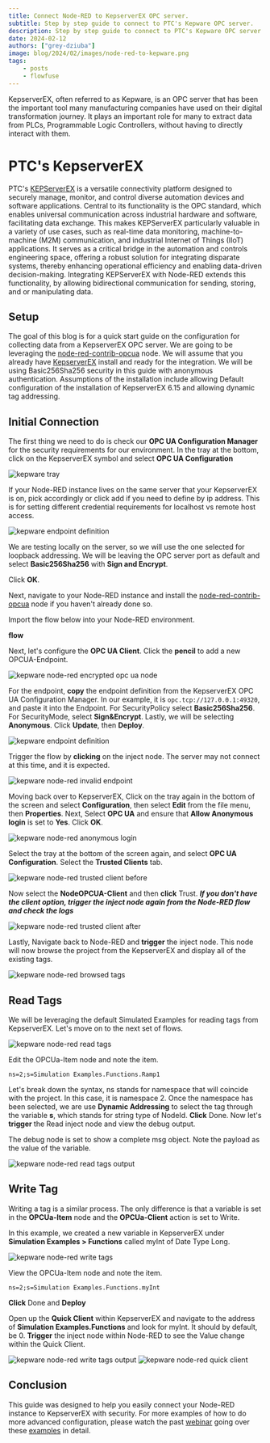 ```yaml
---
title: Connect Node-RED to KepserverEX OPC server.
subtitle: Step by step guide to connect to PTC's Kepware OPC server.
description: Step by step guide to connect to PTC's Kepware OPC server.
date: 2024-02-12
authors: ["grey-dziuba"]
image: blog/2024/02/images/node-red-to-kepware.png
tags:
    - posts
    - flowfuse
---
```


KepserverEX, often referred to as Kepware, is an OPC server that has been the important tool many manufacturing companies have used on their digital transformation journey.  It plays an important role for many to extract data from PLCs, Programmable Logic Controllers, without having to directly interact with them.

<!--more-->

# PTC's KepserverEX

PTC's [KEPServerEX](https://www.ptc.com/en/products/kepware/kepserverex-ppc) is a versatile connectivity platform designed to securely manage, monitor, and control diverse automation devices and software applications. Central to its functionality is the OPC standard, which enables universal communication across industrial hardware and software, facilitating data exchange. This makes KEPServerEX particularly valuable in a variety of use cases, such as real-time data monitoring, machine-to-machine (M2M) communication, and industrial Internet of Things (IIoT) applications. It serves as a critical bridge in the automation and controls engineering space, offering a robust solution for integrating disparate systems, thereby enhancing operational efficiency and enabling data-driven decision-making. Integrating KEPServerEX with Node-RED extends this functionality, by allowing bidirectional communication for sending, storing, and or manipulating data.  

## Setup

The goal of this blog is for a quick start guide on the configuration for collecting data from a KepserverEX OPC server.  We are going to be leveraging the [node-red-contrib-opcua](https://flows.nodered.org/node/node-red-contrib-opcua) node.  We will assume that you already have [KepserverEX](https://www.ptc.com/en/products/kepware/kepserverex-ppc) install and ready for the integration. We will be using Basic256Sha256 security in this guide with anonymous authentication.  Assumptions of the installation include allowing Default configuration of the installation of KepserverEX 6.15 and allowing dynamic tag addressing.

## Initial Connection

The first thing we need to do is check our **OPC UA Configuration Manager** for the security requirements for our environment.  In the tray at the bottom, click on the KepserverEX symbol and select **OPC UA Configuration**

![kepware tray](./images/kepserverex-tray.png)


If your Node-RED instance lives on the same server that your KepserverEX is on, pick accordingly or click add if you need to define by ip address.  This is for setting different credential requirements for localhost vs remote host access.

![kepware endpoint definition](./images/kep-endpoint-definition.png)


We are testing locally on the server, so we will use the one selected for loopback addressing.  We will be leaving the OPC server port as default and select **Basic256Sha256** with **Sign and Encrypt**.

Click **OK**.

Next, navigate to your Node-RED instance and install the [node-red-contrib-opcua](https://flows.nodered.org/node/node-red-contrib-opcua) node if you haven't already done so.  

Import the flow below into your Node-RED environment. 

**flow**

Next, let's configure the **OPC UA Client**.  Click the **pencil** to add a new OPCUA-Endpoint.

![kepware node-red encrypted opc ua node](./images/opcua-endpoint-node-red-encrypted.png)


For the endpoint, **copy** the endpoint definition from the KepserverEX OPC UA Configuration Manager.  In our example, it is ```opc.tcp://127.0.0.1:49320```, and paste it into the Endpoint.  For SecurityPolicy select **Basic256Sha256**. For SecurityMode, select **Sign&Encrypt**.  Lastly, we will be selecting **Anonymous**.  Click **Update**, then **Deploy**.  

![kepware endpoint definition](./images/kep-endpoint-definition.png)


Trigger the flow by **clicking** on the inject node.  The server may not connect at this time, and it is expected.

![kepware node-red invalid endpoint](./images/node-red-opc-ua-invalid-endpoint.png)


<!-- Click **Done** -->

Moving back over to KepserverEX,  Click on the tray again in the bottom of the screen and select **Configuration**, then select **Edit** from the file menu, then **Properties**.  Next, Select **OPC UA** and ensure that **Allow Anonymous login** is set to **Yes**.  Click **OK**.  

![kepware node-red anonymous login](./images/node-red-kepware-anonymous-login.png)


Select the tray at the bottom of the screen again, and select **OPC UA Configuration**. Select the **Trusted Clients** tab.

![kepware node-red trusted client before](./images/kepserverex-trusted-client-before.png)


Now select the **NodeOPCUA-Client** and then **click** Trust.  ***If you don't have the client option, trigger the inject node again from the Node-RED flow and check the logs***

![kepware node-red trusted client after](./images/kepserverex-trusted-client-after.png)


Lastly,  Navigate back to Node-RED and **trigger** the inject node.  This node will now browse the project from the KepserverEX and display all of the existing tags.

![kepware node-red browsed tags](./images/kepware-opc-browsed-tags-node-red.png)


## Read Tags 

We will be leveraging the default Simulated Examples for reading tags from KepserverEX.  Let's move on to the next set of flows.

![kepware node-red read tags](./images/node-red-kepware-read-tag.png)


Edit the OPCUa-Item node and note the item.

```
ns=2;s=Simulation Examples.Functions.Ramp1
```

Let's break down the syntax,  ns stands for namespace that will coincide with the project.  In this case, it is namespace 2.  Once the namespace has been selected, we are use **Dynamic Addressing** to select the tag through the variable **s**, which stands for string type of NodeId. **Click** Done.  Now let's **trigger** the Read inject node and view the debug output.

The debug node is set to show a complete msg object.  Note the payload as the value of the variable.

![kepware node-red read tags output](./images/node-red-debug-output-opc.png)

## Write Tag

Writing a tag is a similar process.  The only difference is that a variable is set in the **OPCUa-Item** node and the **OPCUa-Client** action is set to Write.

In this example, we created a new variable in KepserverEX under **Simulation Examples > Functions** called myInt of Date Type Long.

![kepware node-red write tags](./images/node-red-kepware-write-tag.png)

View the OPCUa-Item node and note the item.

```
ns=2;s=Simulation Examples.Functions.myInt
```

**Click** Done and **Deploy**

Open up the **Quick Client** within KepserverEX and navigate to the address of **Simulation Examples.Functions** and look for myInt.  It should by default, be 0.  **Trigger** the inject node within Node-RED to see the Value change within the Quick Client.

![kepware node-red write tags output](./images/node-red-debug-output-write-opc.png)
![kepware node-red quick client](./images/kepware-quick-client.png)

## Conclusion

This guide was designed to help you easily connect your Node-RED instance to KepserverEX with security.  For more examples of how to do more advanced configuration, please watch the past [webinar](https://flowfuse.com/webinars/2023/getting-started-opcua-node-red/) going over these [examples](https://github.com/mikakaraila/node-red-contrib-opcua/tree/master/examples) in detail.  
